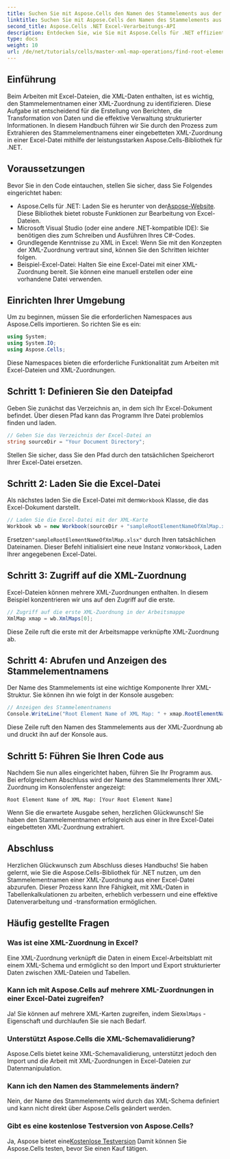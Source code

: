 ```yaml
---
title: Suchen Sie mit Aspose.Cells den Namen des Stammelements aus der XML-Zuordnung
linktitle: Suchen Sie mit Aspose.Cells den Namen des Stammelements aus der XML-Zuordnung
second_title: Aspose.Cells .NET Excel-Verarbeitungs-API
description: Entdecken Sie, wie Sie mit Aspose.Cells für .NET effizient den Stammelementnamen einer in eine Excel-Datei eingebetteten XML-Zuordnung abrufen. Diese Schritt-für-Schritt-Anleitung führt Sie durch das Laden Ihres Excel-Dokuments.
type: docs
weight: 10
url: /de/net/tutorials/cells/master-xml-map-operations/find-root-element-name-from-xml-map/
---
```

## Einführung

Beim Arbeiten mit Excel-Dateien, die XML-Daten enthalten, ist es wichtig, den Stammelementnamen einer XML-Zuordnung zu identifizieren. Diese Aufgabe ist entscheidend für die Erstellung von Berichten, die Transformation von Daten und die effektive Verwaltung strukturierter Informationen. In diesem Handbuch führen wir Sie durch den Prozess zum Extrahieren des Stammelementnamens einer eingebetteten XML-Zuordnung in einer Excel-Datei mithilfe der leistungsstarken Aspose.Cells-Bibliothek für .NET.

## Voraussetzungen

Bevor Sie in den Code eintauchen, stellen Sie sicher, dass Sie Folgendes eingerichtet haben:
- Aspose.Cells für .NET: Laden Sie es herunter von der[Aspose-Website](https://releases.aspose.com/cells/net/). Diese Bibliothek bietet robuste Funktionen zur Bearbeitung von Excel-Dateien.
- Microsoft Visual Studio (oder eine andere .NET-kompatible IDE): Sie benötigen dies zum Schreiben und Ausführen Ihres C#-Codes.
- Grundlegende Kenntnisse zu XML in Excel: Wenn Sie mit den Konzepten der XML-Zuordnung vertraut sind, können Sie den Schritten leichter folgen.
- Beispiel-Excel-Datei: Halten Sie eine Excel-Datei mit einer XML-Zuordnung bereit. Sie können eine manuell erstellen oder eine vorhandene Datei verwenden.

## Einrichten Ihrer Umgebung
Um zu beginnen, müssen Sie die erforderlichen Namespaces aus Aspose.Cells importieren. So richten Sie es ein:

```csharp
using System;
using System.IO;
using Aspose.Cells;
```

Diese Namespaces bieten die erforderliche Funktionalität zum Arbeiten mit Excel-Dateien und XML-Zuordnungen.

## Schritt 1: Definieren Sie den Dateipfad
Geben Sie zunächst das Verzeichnis an, in dem sich Ihr Excel-Dokument befindet. Über diesen Pfad kann das Programm Ihre Datei problemlos finden und laden.

```csharp
// Geben Sie das Verzeichnis der Excel-Datei an
string sourceDir = "Your Document Directory";
```

Stellen Sie sicher, dass Sie den Pfad durch den tatsächlichen Speicherort Ihrer Excel-Datei ersetzen.

## Schritt 2: Laden Sie die Excel-Datei
 Als nächstes laden Sie die Excel-Datei mit dem`Workbook` Klasse, die das Excel-Dokument darstellt.

```csharp
// Laden Sie die Excel-Datei mit der XML-Karte
Workbook wb = new Workbook(sourceDir + "sampleRootElementNameOfXmlMap.xlsx");
```

 Ersetzen`"sampleRootElementNameOfXmlMap.xlsx"` durch Ihren tatsächlichen Dateinamen. Dieser Befehl initialisiert eine neue Instanz von`Workbook`, Laden Ihrer angegebenen Excel-Datei.

## Schritt 3: Zugriff auf die XML-Zuordnung
Excel-Dateien können mehrere XML-Zuordnungen enthalten. In diesem Beispiel konzentrieren wir uns auf den Zugriff auf die erste.

```csharp
// Zugriff auf die erste XML-Zuordnung in der Arbeitsmappe
XmlMap xmap = wb.XmlMaps[0];
```

Diese Zeile ruft die erste mit der Arbeitsmappe verknüpfte XML-Zuordnung ab.

## Schritt 4: Abrufen und Anzeigen des Stammelementnamens
Der Name des Stammelements ist eine wichtige Komponente Ihrer XML-Struktur. Sie können ihn wie folgt in der Konsole ausgeben:

```csharp
// Anzeigen des Stammelementnamens
Console.WriteLine("Root Element Name of XML Map: " + xmap.RootElementName);
```

Diese Zeile ruft den Namen des Stammelements aus der XML-Zuordnung ab und druckt ihn auf der Konsole aus.

## Schritt 5: Führen Sie Ihren Code aus
Nachdem Sie nun alles eingerichtet haben, führen Sie Ihr Programm aus. Bei erfolgreichem Abschluss wird der Name des Stammelements Ihrer XML-Zuordnung im Konsolenfenster angezeigt:

```plaintext
Root Element Name of XML Map: [Your Root Element Name]
```

Wenn Sie die erwartete Ausgabe sehen, herzlichen Glückwunsch! Sie haben den Stammelementnamen erfolgreich aus einer in Ihre Excel-Datei eingebetteten XML-Zuordnung extrahiert.

## Abschluss
Herzlichen Glückwunsch zum Abschluss dieses Handbuchs! Sie haben gelernt, wie Sie die Aspose.Cells-Bibliothek für .NET nutzen, um den Stammelementnamen einer XML-Zuordnung aus einer Excel-Datei abzurufen. Dieser Prozess kann Ihre Fähigkeit, mit XML-Daten in Tabellenkalkulationen zu arbeiten, erheblich verbessern und eine effektive Datenverarbeitung und -transformation ermöglichen.

## Häufig gestellte Fragen

### Was ist eine XML-Zuordnung in Excel?
Eine XML-Zuordnung verknüpft die Daten in einem Excel-Arbeitsblatt mit einem XML-Schema und ermöglicht so den Import und Export strukturierter Daten zwischen XML-Dateien und Tabellen.

### Kann ich mit Aspose.Cells auf mehrere XML-Zuordnungen in einer Excel-Datei zugreifen?
 Ja! Sie können auf mehrere XML-Karten zugreifen, indem Sie`XmlMaps` -Eigenschaft und durchlaufen Sie sie nach Bedarf.

### Unterstützt Aspose.Cells die XML-Schemavalidierung?
Aspose.Cells bietet keine XML-Schemavalidierung, unterstützt jedoch den Import und die Arbeit mit XML-Zuordnungen in Excel-Dateien zur Datenmanipulation.

### Kann ich den Namen des Stammelements ändern?
Nein, der Name des Stammelements wird durch das XML-Schema definiert und kann nicht direkt über Aspose.Cells geändert werden.

### Gibt es eine kostenlose Testversion von Aspose.Cells?
 Ja, Aspose bietet eine[Kostenlose Testversion](https://releases.aspose.com/) Damit können Sie Aspose.Cells testen, bevor Sie einen Kauf tätigen.